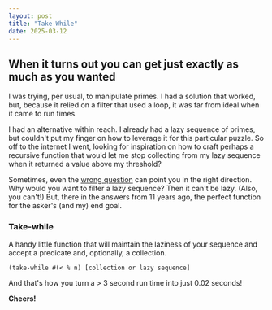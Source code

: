 ```yaml
---
layout: post
title: "Take While"
date: 2025-03-12
---
```

## When it turns out you can get just exactly as much as you wanted

I was trying, per usual, to manipulate primes. I had a solution that 
worked, but, because it relied on a filter that used a loop, it was 
far from ideal when it came to run times. 

I had an alternative within reach. I already had a lazy sequence of 
primes, but couldn't put my finger on how to leverage it for this 
particular puzzle. So off to the internet I went, looking for inspiration 
on how to craft perhaps a recursive function that would let me stop 
collecting from my lazy sequence when it returned a value above my 
threshold? 

Sometimes, even the [wrong question](https://stackoverflow.com/questions/26009635/why-filter-on-a-lazy-sequence-doesnt-work-in-clojure)
can point you in the right direction. Why would you want to
filter a lazy sequence? Then it can't be lazy. (Also, you can't!) 
But, there in the answers from 11 years ago, the perfect function 
for the asker's (and my) end goal. 

### Take-while

A handy little function that will maintain the laziness of your sequence 
and accept a predicate and, optionally, a collection. 

````
(take-while #(< % n) [collection or lazy sequence]
````
And that's how you turn a > 3 second run time into just 0.02 seconds!

**Cheers!**